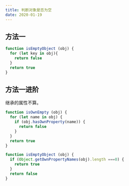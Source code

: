```yaml
---
title: 判断对象是否为空
date: 2020-01-19
---
```


## 方法一

```js
function isEmptyObject (obj) {
  for (let key in obj){
    return false
  }　　
  return true
}
```

## 方法一进阶

继承的属性不算。

```js
function isOwnEmpty (obj) {
  for (let name in obj) {
    if (obj.hasOwnProperty(name)) {
      return false
    }
  }
  return true
}
```

```js
function isEmptyObject (obj) {
  if (Object.getOwnPropertyNames(obj).length ===0) {
    return true
  }
  return false
}
```

